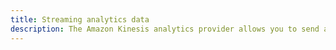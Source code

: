 ```yaml
---
title: Streaming analytics data
description: The Amazon Kinesis analytics provider allows you to send analytics data to an Amazon Kinesis stream for real-time processing.
---
```


<inline-fragment platform="js" src="~/lib/analytics/fragments/js/streaming.md"></inline-fragment>